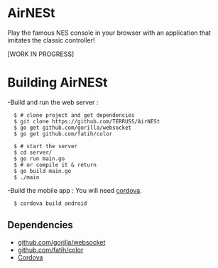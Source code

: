 # AirNESt
Play the famous NES console in your browser with an application that imitates the classic controller!

[WORK IN PROGRESS]

Building AirNESt
================

-Build and run the web server :
```
  $ # clone project and get dependencies
  $ git clone https://github.com/TERRUSS/AirNESt
  $ go get github.com/gorilla/websocket
  $ go get github.com/fatih/color

  $ # start the server
  $ cd server/
  $ go run main.go
  $ # or compile it & return
  $ go build main.go
  $ ./main
```

-Build the mobile app :
You will need [cordova](https://cordova.apache.org).
```
  $ cordova build android
```

Dependencies
------------
* [github.com/gorilla/websocket](https://github.com/gorilla/websocket)
* [github.com/fatih/color](https://github.com/fatih/color)
* [Cordova](https://cordova.apache.org)
